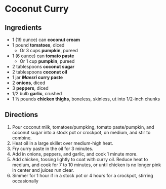 # Coconut Curry

## Ingredients

* 1 (19 ounce) can **coconut cream**
* 1 pound **tomatoes**, diced
    * Or 3 cups **pumpkin**, pureed
* 1 (6 ounce) can **tomato paste**
    * Or 1 cup **pumpkin**, pureed
* 2 tablespoons **coconut sugar**
* 2 tablespoons **coconut oil**
* 1 jar **_Maesri_ curry paste**
* 2 **onions**, diced
* 3 **peppers**, diced
* 1/2 bulb **garlic**, crushed
* 1 ½ pounds **chicken thighs**, boneless, skinless, ut into 1/2-inch chunks

## Directions

1. Pour coconut milk, tomatoes/pumpking, tomato paste/pumpkin, and coconut sugar into a stock pot or crockpot, on medium, and stir to combine.
1. Heat oil in a large skillet over medium-high heat.
1. Fry curry paste in the oil for 3 minutes.
1. Add in onions, peppers, and garlic, and cook 1 minute more.
1. Add chicken, tossing lightly to coat with curry oil. Reduce heat to medium, and cook for 7 to 10 minutes, or until chicken is no longer pink in center and juices run clear.
1. Simmer for 1 hour if in a stock pot or 4 hours for a crockpot, stirring occasionally